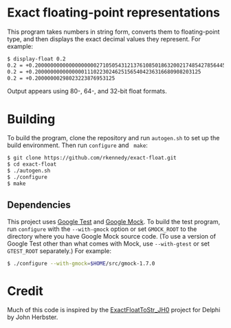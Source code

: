 # Exact floating-point representations

This program takes numbers in string form, converts them to floating-point type, and then displays the exact decimal values they represent.
For example:

```bash
$ display-float 0.2
0.2 = +0.200000000000000000002710505431213761085018632002174854278564453125
0.2 = +0.200000000000000011102230246251565404236316680908203125
0.2 = +0.20000000298023223876953125
```

Output appears using 80-, 64-, and 32-bit float formats.

# Building

To build the program, clone the repository and run `autogen.sh` to set up the build environment.
Then run `configure` and ` make`:

```bash
$ git clone https://github.com/rkennedy/exact-float.git
$ cd exact-float
$ ./autogen.sh
$ ./configure
$ make
```

## Dependencies

This project uses [Google Test][gtest] and [Google Mock][gmock].
To build the test program, run `configure` with the `--with-gmock` option or set `GMOCK_ROOT` to the directory where you have Google Mock source code.
(To use a version of Google Test other than what comes with Mock, use `--with-gtest` or set `GTEST_ROOT` separately.)
For example:

```bash
$ ./configure --with-gmock=$HOME/src/gmock-1.7.0
```

# Credit

Much of this code is inspired by the [ExactFloatToStr_JH0][1] project for Delphi by John Herbster.

[gtest]: https://code.google.com/p/googletest/
[gmock]: https://code.google.com/p/googlemock/
[1]: http://codecentral.embarcadero.com/Item/19421
